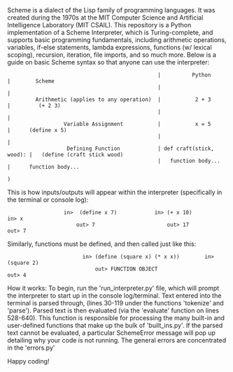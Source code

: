 Scheme is a dialect of the Lisp family of programming languages. It was created during the 1970s at the MIT Computer Science and Artificial Intelligence Laboratory (MIT CSAIL). This repository is a Python implementation of a Scheme Interpreter, which is Turing-complete, and supports basic programming fundamentals, including arithmetic operations, variables, if-else statements, lambda expressions, functions (w/ lexical scoping), recursion, iteration, file imports, and so much more. Below is a guide on basic Scheme syntax so that anyone can use the interpreter:


                                                    |          Python         |        Scheme
                                                    |                         |
             Arithmetic (applies to any operation)  |           2 + 3         |         (+ 2 3)
                                                    |                         |
                      Variable Assignment           |           x = 5         |      (define x 5)
                                                    |                         |
                       Defining Function            | def craft(stick, wood): |   (define (craft stick wood)
                                                    |   function body...      |      function body...  
                                                                                                     )
This is how inputs/outputs will appear within the interpreter (specifically in the terminal or console log):

                      in>  (define x 7)            in> (+ x 10)              in> x
                          out> 7                       out> 17                 out> 7          

Similarly, functions must be defined, and then called just like this:

                            in> (define (square x) (* x x))        in> (square 2)
                                out> FUNCTION OBJECT                   out> 4


How it works:
To begin, run the 'run_interpreter.py' file, which will prompt the interpreter to start up in the console log/terminal. Text entered into the terminal is parsed through, (lines 30-119 under the functions 'tokenize' and 'parse'). Parsed text is then evaluated (via the 'evaluate' function on lines 528-640). This function is responsible for processing the many built-in and user-defined functions that make up the bulk of 'built_ins.py'. If the parsed text cannot be evaluated, a particular SchemeError message will pop up detailing why your code is not running. The general errors are concentrated in the 'errors.py'

Happy coding!
                                                                                                
        

